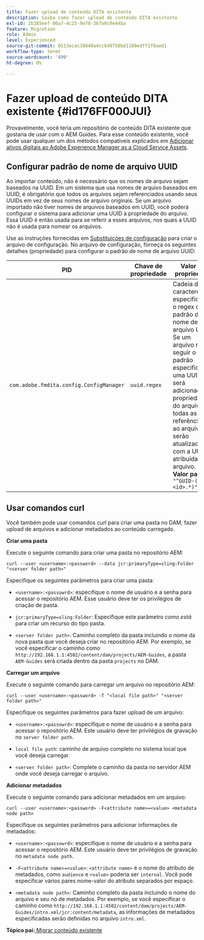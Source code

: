 ```yaml
---
title: Fazer upload de conteúdo DITA existente
description: Saiba como fazer upload de conteúdo DITA existente
exl-id: 2b385eef-00a7-4c25-9e78-367a0c9e44ba
feature: Migration
role: Admin
level: Experienced
source-git-commit: 0513ecac38840a4cc649758bd1180edff1f8aed1
workflow-type: tm+mt
source-wordcount: '499'
ht-degree: 0%

---
```


# Fazer upload de conteúdo DITA existente {#id176FF000JUI}

Provavelmente, você teria um repositório de conteúdo DITA existente que gostaria de usar com o AEM Guides. Para esse conteúdo existente, você pode usar qualquer um dos métodos compatíveis explicados em [Adicionar ativos digitais ao Adobe Experience Manager as a Cloud Service Assets](https://experienceleague.adobe.com/docs/experience-manager-cloud-service/assets/manage/add-assets.html).

## Configurar padrão de nome de arquivo UUID

Ao importar conteúdo, não é necessário que os nomes de arquivo sejam baseados na UUID. Em um sistema que usa nomes de arquivo baseados em UUID, é obrigatório que todos os arquivos sejam referenciados usando seus UUIDs em vez de seus nomes de arquivo originais. Se um arquivo importado não tiver nomes de arquivos baseados em UUID, você poderá configurar o sistema para adicionar uma UUID à propriedade do arquivo. Essa UUID é então usada para se referir a esses arquivos, nos quais a UUID não é usada para nomear os arquivos.

Use as instruções fornecidas em [Substituições de configuração](download-install-additional-config-override.md#) para criar o arquivo de configuração. No arquivo de configuração, forneça os seguintes detalhes \(propriedade\) para configurar o padrão de nome de arquivo UUID:

| PID | Chave de propriedade | Valor de propriedade |
|---|------------|--------------|
| `com.adobe.fmdita.config.ConfigManager` | `uuid.regex` | Cadeia de caracteres especificando o regex do padrão de nome de arquivo UUID. <br> Se um arquivo não seguir o padrão especificado, uma UUID será adicionada à propriedade do arquivo e todas as referências ao arquivo serão atualizadas com a UUID atribuída ao arquivo. <br> **Valor padrão**: `"^GUID-(?<id>.*)"` |

## Usar comandos curl

Você também pode usar comandos curl para criar uma pasta no DAM, fazer upload de arquivos e adicionar metadados ao conteúdo carregado.

**Criar uma pasta**

Execute o seguinte comando para criar uma pasta no repositório AEM:

```
curl --user <username>:<password> --data jcr:primaryType=sling:Folder "<server folder path>"
```

Especifique os seguintes parâmetros para criar uma pasta:

- `<username>:<passowrd>`: especifique o nome de usuário e a senha para acessar o repositório AEM. Esse usuário deve ter os privilégios de criação de pasta.

- `jcr:primaryType=sling:Folder`: Especifique este parâmetro *como está* para criar um recurso do tipo pasta.

- `<server folder path>`: Caminho completo da pasta incluindo o nome da nova pasta que você deseja criar no repositório AEM. Por exemplo, se você especificar o caminho como `http://192.168.1.1:4502/content/dam/projects/AEM-Guides`, a pasta `AEM-Guides` será criada dentro da pasta `projects` no DAM.


**Carregar um arquivo**

Execute o seguinte comando para carregar um arquivo no repositório AEM:

```
curl --user <username>:<password> -T "<local file path>" "<server folder path>"
```

Especifique os seguintes parâmetros para fazer upload de um arquivo:

- `<username>:<passowrd>`: especifique o nome de usuário e a senha para acessar o repositório AEM. Este usuário deve ter privilégios de gravação no `server folder path`.

- ``local file path``: caminho de arquivo completo no sistema local que você deseja carregar.

- `<server folder path>`: Complete o caminho da pasta no servidor AEM onde você deseja carregar o arquivo.


**Adicionar metadados**

Execute o seguinte comando para adicionar metadados em um arquivo:

```
curl --user <username>:<password> -F<attribute name>=<value> <metadata node path>
```

Especifique os seguintes parâmetros para adicionar informações de metadados:

- `<username>:<passowrd>`: especifique o nome de usuário e a senha para acessar o repositório AEM. Este usuário deve ter privilégios de gravação no ``metadata node path``.

- ``-F<attribute name>=<value>``: `<attribute name>` é o nome do atributo de metadados, como `audience` e `<value>` poderia ser `internal`. Você pode especificar vários pares nome-valor do atributo separados por espaço.

- `<metadata node path>`: Caminho completo da pasta incluindo o nome do arquivo e seu nó de metadados. Por exemplo, se você especificar o caminho como `http://192.168.1.1:4502/content/dam/projects/AEM-Guides/intro.xml/jcr:content/metadata`, as informações de metadados especificadas serão definidas no arquivo `intro.xml`.


**Tópico pai:**[ Migrar conteúdo existente](migrate-content.md)
